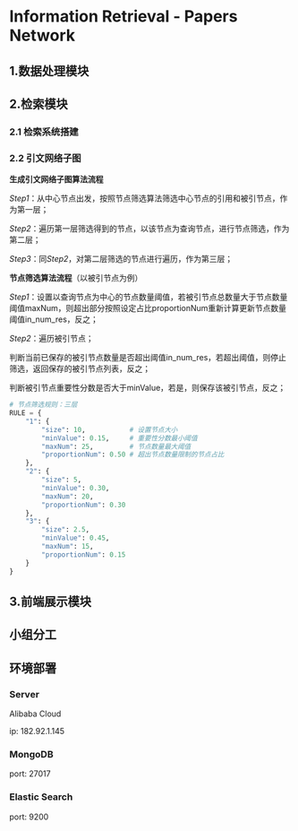 # Information Retrieval - Papers Network

## 1.数据处理模块



## 2.检索模块

### 2.1 检索系统搭建



### 2.2 引文网络子图

**生成引文网络子图算法流程**

*Step1*：从中心节点出发，按照节点筛选算法筛选中心节点的引用和被引节点，作为第一层；

*Step2*：遍历第一层筛选得到的节点，以该节点为查询节点，进行节点筛选，作为第二层；

*Step3*：同*Step2*，对第二层筛选的节点进行遍历，作为第三层；

**节点筛选算法流程**（以被引节点为例）

*Step1*：设置以查询节点为中心的节点数量阈值，若被引节点总数量大于节点数量阈值maxNum，则超出部分按照设定占比proportionNum重新计算更新节点数量阈值in_num_res，反之；

*Step2*：遍历被引节点；

​		判断当前已保存的被引节点数量是否超出阈值in_num_res，若超出阈值，则停止筛选，返回保存的被引节点列表，反之；

​		判断被引节点重要性分数是否大于minValue，若是，则保存该被引节点，反之；

```python
# 节点筛选规则：三层
RULE = {
    "1": {
        "size": 10,           # 设置节点大小
        "minValue": 0.15,     # 重要性分数最小阈值
        "maxNum": 25,         # 节点数量最大阈值
    	"proportionNum": 0.50 # 超出节点数量限制的节点占比 
    },
    "2": {
        "size": 5,
        "minValue": 0.30,
        "maxNum": 20,
        "proportionNum": 0.30
    },
    "3": {
        "size": 2.5,
        "minValue": 0.45,
        "maxNum": 15,
        "proportionNum": 0.15
    }
}
```

## 3.前端展示模块



## 小组分工



## 环境部署

### Server

Alibaba Cloud

ip: 182.92.1.145
### MongoDB
port: 27017

### Elastic Search
port: 9200







